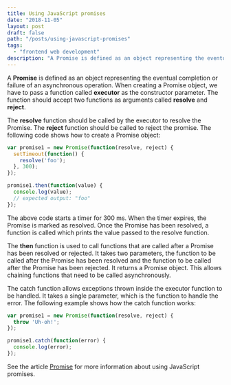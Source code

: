 ```yaml
---
title: Using JavaScript promises
date: "2018-11-05"
layout: post
draft: false
path: "/posts/using-javascript-promises"
tags:
  - "frontend web development"
description: "A Promise is defined as an object representing the eventual completion or failure of an asynchronous operation. When creating a Promise object, we have to pass a function called executor as the constructor parameter. The function should accept two functions as arguments called resolve and reject."
---
```


A **Promise** is defined as an object representing the eventual completion or failure of an asynchronous operation. When creating a Promise object, we have to pass a function called **executor** as the constructor parameter. The function should accept two functions as arguments called **resolve** and **reject**.

The **resolve** function should be called by the executor to resolve the Promise. The **reject** function should be called to reject the promise. The following code shows how to create a Promise object:

```js
var promise1 = new Promise(function(resolve, reject) {
  setTimeout(function() {
    resolve('foo');
  }, 300);
});

promise1.then(function(value) {
  console.log(value);
  // expected output: "foo"
});
```

The above code starts a timer for 300 ms. When the timer expires, the Promise is marked as resolved. Once the Promise has been resolved, a function is called which prints the value passed to the resolve function.

The **then** function is used to call functions that are called after a Promise has been resolved or rejected. It takes two parameters, the function to be called after the Promise has been resolved and the function to be called after the Promise has been rejected. It returns a Promise object. This allows chaining functions that need to be called asynchronously.

The catch function allows exceptions thrown inside the executor function to be handled. It takes a single parameter, which is the function to handle the error. The following example shows how the catch function works:

```js
var promise1 = new Promise(function(resolve, reject) {
  throw 'Uh-oh!';
});

promise1.catch(function(error) {
  console.log(error);
});
```

See the article [Promise](https://developer.mozilla.org/en-US/docs/Web/JavaScript/Reference/Global_Objects/Promise) for more information about using JavaScript promises.
